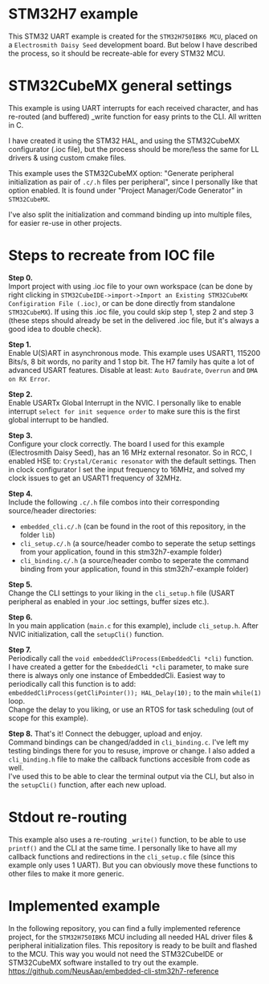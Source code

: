 # STM32H7 example
This STM32 UART example is created for the `STM32H750IBK6 MCU`, placed on a `Electrosmith Daisy Seed` development board. But below I have described the process, so it should be recreate-able for every STM32 MCU.

# STM32CubeMX general settings
This example is using UART interrupts for each received character, and has re-routed (and buffered) _write function for easy prints to the CLI. All written in C.

I have created it using the STM32 HAL, and using the STM32CubeMX configurator (.ioc file), but the process should be more/less the same for LL drivers & using custom cmake files.

This example uses the STM32CubeMX option: "Generate peripheral initialization as pair of `.c/.h` files per peripheral", since I personally like that option enabled. It is found under "Project Manager/Code Generator" in `STM32CubeMX`.

I've also split the initialization and command binding up into multiple files, for easier re-use in other projects.

# Steps to recreate from IOC file
**Step 0.**<br>
Import project with using .ioc file to your own workspace (can be done by right clicking in `STM32CubeIDE->import->Import an Existing STM32CubeMX Configiration File (.ioc)`, or can be done directly from standalone `STM32CubeMX`). If using this .ioc file, you could skip step 1, step 2 and step 3 (these steps should already be set in the delivered .ioc file, but it's always a good idea to double check).

**Step 1.**<br>
Enable U(S)ART in asynchronous mode. This example uses USART1, 115200 Bits/s, 8 bit words, no parity and 1 stop bit. The H7 family has quite a lot of advanced USART features. Disable at least: `Auto Baudrate`, `Overrun` and `DMA on RX Error`.

**Step 2.**<br>
Enable USARTx Global Interrupt in the NVIC. I personally like to enable interrupt `select for init sequence order` to make sure this is the first global interrupt to be handled.

**Step 3.**<br>
Configure your clock correctly. The board I used for this example (Electrosmith Daisy Seed), has an 16 MHz external resonator. So in RCC, I enabled HSE to: `Crystal/Ceramic resonator` with the default settings.
Then in clock configurator I set the input frequency to 16MHz, and solved my clock issues to get an USART1 frequency of 32MHz.

**Step 4.**<br>
Include the following `.c/.h` file combos into their corresponding source/header directories:
* `embedded_cli.c/.h` (can be found in the root of this repository, in the folder `lib`)<br>
* `cli_setup.c/.h` (a source/header combo to seperate the setup settings from your application, found in this stm32h7-example folder)
* `cli_binding.c/.h` (a source/header combo to seperate the command binding from your application, found in this stm32h7-example folder)

**Step 5.**<br>
Change the CLI settings to your liking in the `cli_setup.h` file (USART peripheral as enabled in your .ioc settings, buffer sizes etc.).

**Step 6.**<br>
In you main application (`main.c` for this example), include `cli_setup.h`.
After NVIC initialization, call the `setupCli()` function.

**Step 7.**<br>
Periodically call the `void embeddedCliProcess(EmbeddedCli *cli)` function.<br>
I have created a getter for the `EmbeddedCli *cli` parameter, to make sure there is always only one instance of EmbeddedCli. Easiest way to periodically call this function is to add:<br>
`embeddedCliProcess(getCliPointer()); HAL_Delay(10);` to the main `while(1)` loop. <br>Change the delay to you liking, or use an RTOS for task scheduling (out of scope for this example).

**Step 8.**
That's it! Connect the debugger, upload and enjoy. <br>Command bindings can be changed/added in `cli_binding.c`. I've left my testing bindings there for you to resuse, improve or change.
I also added a `cli_binding.h` file to make the callback functions accesible from code as well.
<br>I've used this to be able to clear the terminal output via the CLI, but also in the `setupCli()` function, after each new upload.

# Stdout re-routing
This example also uses a re-routing `_write()` function, to be able to use `printf()` and the CLI at the same time. I personally like to have all my callback functions and redirections in the `cli_setup.c` file (since this example only uses 1 UART). But you can obviously move these functions to other files to make it more generic.

# Implemented example
In the following repository, you can find a fully implemented reference project, for the `STM32H750IBK6` MCU including all needed HAL driver files & peripheral initialization files. This repository is ready to be built and flashed to the MCU. This way you would not need the STM32CubeIDE or STM32CubeMX software installed to try out the example.
https://github.com/NeusAap/embedded-cli-stm32h7-reference
